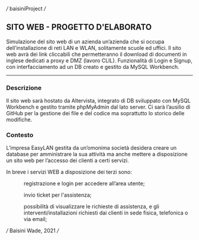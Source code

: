 */* baisiniProject */*

## SITO WEB - PROGETTO D'ELABORATO

   Simulazione del sito web di un azienda un’azienda che si occupa dell’installazione di reti LAN e WLAN, solitamente scuole ed uffici. Il sito web avrà dei link cliccabili che permetteranno il download di documenti in inglese dedicati a proxy e DMZ (lavoro CLIL).
   Funzionalità di Login e Signup, con interfacciamento ad un DB creato e gestito da MySQL Workbench.

---

### Descrizione

Il sito web sarà hostato da Altervista, integrato di DB sviluppato con MySQL Workbench e gestito tramite phpMyAdmin dal lato server. Ci sarà l’ausilio di GitHub per la gestione dei file e del codice ma soprattutto lo storico delle modifiche.

### Contesto

L’impresa EasyLAN gestita da un’omonima società desidera creare un database per amministrare la sua attività ma anche mettere a disposizione un sito web per l’accesso dei clienti a certi servizi. 

In breve i servizi WEB a disposizione dei terzi sono:
<ul>
   <ol>registrazione e login per accedere all’area utente;</ol>
   <ol>invio ticket per l'assistenza;</ol>
   <ol>possibilità di visualizzare le richieste di assistenza, e gli interventi/installazioni richiesti dai clienti in sede fisica, telefonica o via email;</ol>
</ul>

*/* Baisini Wade, 2021 */*
